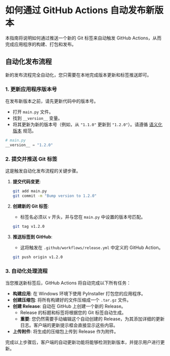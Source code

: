 # 如何通过 GitHub Actions 自动发布新版本

本指南将说明如何通过推送一个新的 Git 标签来自动触发 GitHub Actions，从而完成应用程序的构建、打包和发布。

## 自动化发布流程

新的发布流程完全自动化，您只需要在本地完成版本更新和标签推送即可。

### 1. 更新应用程序版本号

在发布新版本之前，请先更新代码中的版本号。

-   打开 `main.py` 文件。
-   找到 `__version__` 变量。
-   将其更新为新的版本号（例如，从 `"1.1.0"` 更新到 `"1.2.0"`）。请遵循 [语义化版本](https://semver.org/lang/zh-CN/) 规范。

```python
# main.py
__version__ = "1.2.0" 
```

### 2. 提交并推送 Git 标签

这是触发自动化发布流程的关键步骤。

1.  **提交代码变更**:
    ```bash
    git add main.py
    git commit -m "Bump version to 1.2.0"
    ```

2.  **创建新的 Git 标签**:
    -   标签名必须以 `v` 开头，并与您在 `main.py` 中设置的版本号匹配。
    ```bash
    git tag v1.2.0
    ```

3.  **推送标签到 GitHub**:
    -   这将触发在 `.github/workflows/release.yml` 中定义的 GitHub Action。
    ```bash
    git push origin v1.2.0
    ```

### 3. 自动化处理流程

当您推送新标签后，GitHub Actions 将自动完成以下所有任务：

-   **构建应用**: 在 Windows 环境下使用 PyInstaller 打包您的应用程序。
-   **创建压缩包**: 将所有构建好的文件压缩成一个 `.tar.gz` 文件。
-   **创建 Release**: 自动在 GitHub 上创建一个新的 Release。
    -   Release 的标题和标签将根据您的 Git 标签自动生成。
    -   **重要**: 您仍然需要手动编辑这个自动创建的 Release，为其添加详细的更新日志。客户端的更新提示框会直接显示这些内容。
-   **上传附件**: 将生成的压缩包上传到 Release 作为附件。

完成以上步骤后，客户端的自动更新功能将能够检测到新版本，并提示用户进行更新。